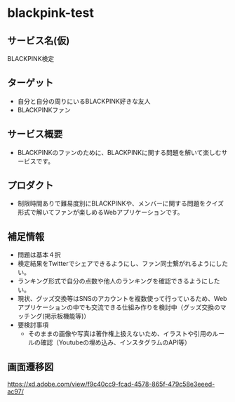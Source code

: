 # blackpink-test

## サービス名(仮)

BLACKPINK検定

## ターゲット

- 自分と自分の周りにいるBLACKPINK好きな友人
- BLACKPINKファン

## サービス概要

- BLACKPINKのファンのために、BLACKPINKに関する問題を解いて楽しむサービスです。

## プロダクト

- 制限時間ありで難易度別にBLACKPINKや、メンバーに関する問題をクイズ形式で解いてファンが楽しめるWebアプリケーションです。

## 補足情報

- 問題は基本４択
- 検定結果をTwitterでシェアできるようにし、ファン同士繋がれるようにしたい。
- ランキング形式で自分の点数や他人のランキングを確認できるようにしたい。
- 現状、グッズ交換等はSNSのアカウントを複数使って行っているため、Webアプリケーションの中でも交流できる仕組み作りを検討中（グッズ交換のマッチング(掲示板機能等)）
- 要検討事項
  - そのままの画像や写真は著作権上扱えないため、イラストや引用のルールの確認（Youtubeの埋め込み、インスタグラムのAPI等）

## 画面遷移図
https://xd.adobe.com/view/f9c40cc9-fcad-4578-865f-479c58e3eeed-ac97/

